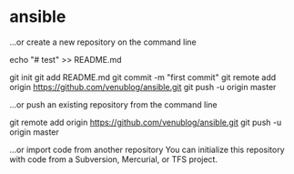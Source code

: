# ansible

…or create a new repository on the command line


echo "# test" >> README.md

git init
git add README.md
git commit -m "first commit"
git remote add origin https://github.com/venublog/ansible.git
git push -u origin master


…or push an existing repository from the command line


git remote add origin https://github.com/venublog/ansible.git
git push -u origin master


…or import code from another repository
You can initialize this repository with code from a Subversion, Mercurial, or TFS project.

